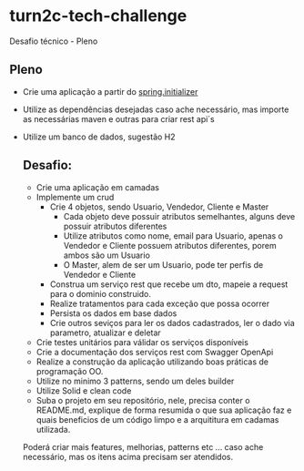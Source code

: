 # turn2c-tech-challenge

Desafio técnico - Pleno
## Pleno
* Crie uma aplicação a partir do <a href="https://start.spring.io/">spring.initializer</a>
* Utilize as dependências desejadas caso ache necessário, mas importe as necessárias maven e outras para criar rest api´s
* Utilize um banco de dados, sugestão H2
  ## Desafio:
    * Crie uma aplicação em camadas
    * Implemente um crud
        * Crie 4 objetos, sendo Usuario, Vendedor, Cliente e Master
            * Cada objeto deve possuir atributos semelhantes, alguns deve possuir atributos diferentes
            * Utilize atributos como nome, email para Usuario, apenas o Vendedor e Cliente possuem atributos diferentes, porem ambos são um Usuario
            * O Master, alem de ser um Usuario, pode ter perfis de Vendedor e Cliente
        * Construa um serviço rest que recebe um dto, mapeie a request para o dominio construido.
        * Realize tratamentos para cada exceção que possa ocorrer
        * Persista os dados em base dados
        * Crie outros seviços para ler os dados cadastrados, ler o dado via parametro, atualizar e deletar
    * Crie testes unitários para válidar os serviços disponíveis
    * Crie a documentação dos serviços rest com Swagger OpenApi
    * Realize a construção da aplicação utilizando boas práticas de programação OO.
    * Utilize no minimo 3 patterns, sendo um deles builder
    * Utilize Solid e clean code
    * Suba o projeto em seu repositório, nele, precisa conter o README.md,
        explique de forma resumida o que sua aplicação faz e quais beneficios de um código limpo e a arquititura em cadamas utilizada.

    Poderá criar mais features, melhorias, patterns etc ... caso ache necessário, mas os itens acima precisam ser atendidos.

